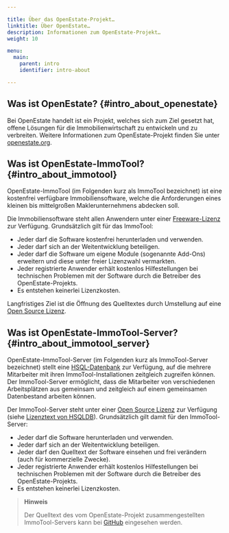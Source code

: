 ```yaml
---

title: Über das OpenEstate-Projekt…
linktitle: Über OpenEstate…
description: Informationen zum OpenEstate-Projekt…
weight: 10

menu:
  main:
    parent: intro
    identifier: intro-about

---
```


## Was ist OpenEstate? {#intro_about_openestate}

Bei OpenEstate handelt ist ein Projekt, welches sich zum Ziel gesetzt hat, offene Lösungen für die Immobilienwirtschaft zu entwickeln und zu verbreiten. Weitere Informationen zum OpenEstate-Projekt finden Sie unter [openestate.org](http://de.openestate.org/openestate/).


## Was ist OpenEstate-ImmoTool? {#intro_about_immotool}

OpenEstate-ImmoTool (im Folgenden kurz als ImmoTool bezeichnet) ist eine kostenfrei verfügbare Immobiliensoftware, welche die Anforderungen eines kleinen bis mittelgroßen Maklerunternehmens abdecken soll.

Die Immobiliensoftware steht allen Anwendern unter einer [Freeware-Lizenz](http://de.wikipedia.org/wiki/Freeware) zur Verfügung. Grundsätzlich gilt für das ImmoTool:

- Jeder darf die Software kostenfrei herunterladen und verwenden.
- Jeder darf sich an der Weitentwicklung beteiligen.
- Jeder darf die Software um eigene Module (sogenannte Add-Ons) erweitern und diese unter freier Lizenzwahl vermarkten.
- Jeder registrierte Anwender erhält kostenlos Hilfestellungen bei technischen Problemen mit der Software durch die Betreiber des OpenEstate-Projekts.
- Es entstehen keinerlei Lizenzkosten.

Langfristiges Ziel ist die Öffnung des Quelltextes durch Umstellung auf eine [Open Source Lizenz](http://de.wikipedia.org/wiki/Open_Source).


## Was ist OpenEstate-ImmoTool-Server? {#intro_about_immotool_server}

OpenEstate-ImmoTool-Server (im Folgenden kurz als ImmoTool-Server bezeichnet) stellt eine [HSQL-Datenbank](http://hsqldb.org/) zur Verfügung, auf die mehrere Mitarbeiter mit ihren ImmoTool-Installationen zeitgleich zugreifen können. Der ImmoTool-Server ermöglicht, dass die Mitarbeiter von verschiedenen Arbeitsplätzen aus gemeinsam und zeitgleich auf einem gemeinsamen Datenbestand arbeiten können.

Der ImmoTool-Server steht unter einer [Open Source Lizenz](http://de.wikipedia.org/wiki/Open_Source) zur Verfügung (siehe [Lizenztext von HSQLDB](http://hsqldb.org/web/hsqlLicense.html)). Grundsätzlich gilt damit für den ImmoTool-Server:

- Jeder darf die Software herunterladen und verwenden.
- Jeder darf sich an der Weitentwicklung beteiligen.
- Jeder darf den Quelltext der Software einsehen und frei verändern (auch für kommerzielle Zwecke).
- Jeder registrierte Anwender erhält kostenlos Hilfestellungen bei technischen Problemen mit der Software durch die Betreiber des OpenEstate-Projekts.
- Es entstehen keinerlei Lizenzkosten.

> **Hinweis**
>
> Der Quelltext des vom OpenEstate-Projekt zusammengestellten ImmoTool-Servers kann bei [GitHub](https://github.com/OpenEstate/OpenEstate-Tool-Server/) eingesehen werden.

